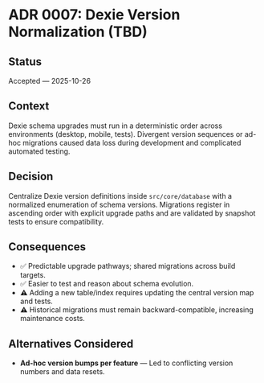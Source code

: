 # ADR 0007: Dexie Version Normalization (TBD)

## Status
Accepted — 2025-10-26

## Context
Dexie schema upgrades must run in a deterministic order across environments (desktop, mobile, tests). Divergent version sequences or ad-hoc migrations caused data loss during development and complicated automated testing.

## Decision
Centralize Dexie version definitions inside `src/core/database` with a normalized enumeration of schema versions. Migrations register in ascending order with explicit upgrade paths and are validated by snapshot tests to ensure compatibility.

## Consequences
- ✅ Predictable upgrade pathways; shared migrations across build targets.
- ✅ Easier to test and reason about schema evolution.
- ⚠️ Adding a new table/index requires updating the central version map and tests.
- ⚠️ Historical migrations must remain backward-compatible, increasing maintenance costs.

## Alternatives Considered
- **Ad-hoc version bumps per feature** — Led to conflicting version numbers and data resets.
